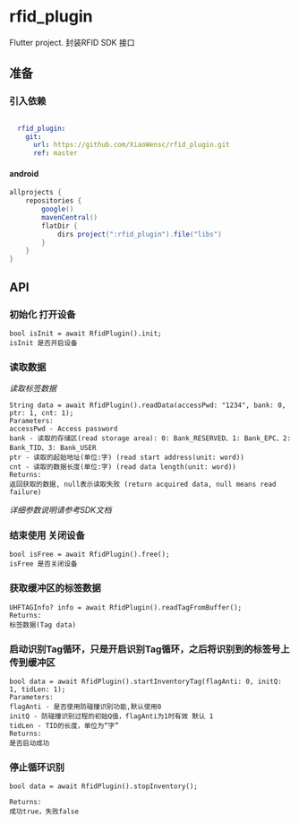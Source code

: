 # rfid_plugin
Flutter project.
封装RFID SDK 接口

## 准备

### 引入依赖
```yaml

  rfid_plugin:
    git:
      url: https://github.com/XiaoWensc/rfid_plugin.git
      ref: master
```

#### android
```groovy
allprojects {
    repositories {
        google()
        mavenCentral()
        flatDir {
            dirs project(":rfid_plugin").file("libs")
        }
    }
}
```

## API

### 初始化 打开设备
```
bool isInit = await RfidPlugin().init;
isInit 是否开启设备
```

### 读取数据
*读取标签数据*
```
String data = await RfidPlugin().readData(accessPwd: "1234", bank: 0, ptr: 1, cnt: 1);
Parameters:
accessPwd - Access password
bank - 读取的存储区(read storage area): 0: Bank_RESERVED、1: Bank_EPC、2: Bank_TID、3: Bank_USER
ptr - 读取的起始地址(单位:字) (read start address(unit: word))
cnt - 读取的数据长度(单位:字) (read data length(unit: word))
Returns:
返回获取的数据, null表示读取失败 (return acquired data, null means read failure)
```
*详细参数说明请参考SDK文档*

### 结束使用 关闭设备
```
bool isFree = await RfidPlugin().free();
isFree 是否关闭设备
```

### 获取缓冲区的标签数据
```
UHFTAGInfo? info = await RfidPlugin().readTagFromBuffer();
Returns:
标签数据(Tag data)
```

### 启动识别Tag循环，只是开启识别Tag循环，之后将识别到的标签号上传到缓冲区
```
bool data = await RfidPlugin().startInventoryTag(flagAnti: 0, initQ: 1, tidLen: 1);
Parameters:
flagAnti - 是否使用防碰撞识别功能,默认使用0
initQ - 防碰撞识别过程的初始Q值，flagAnti为1时有效 默认 1
tidLen - TID的长度，单位为“字”
Returns:
是否启动成功
```

### 停止循环识别
```
bool data = await RfidPlugin().stopInventory();

Returns:
成功true，失败false 
```

